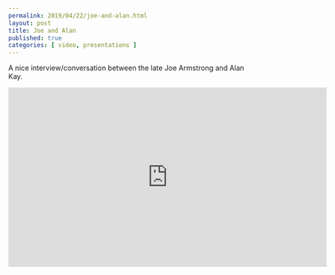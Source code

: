 ```yaml
---
permalink: 2019/04/22/joe-and-alan.html
layout: post
title: Joe and Alan
published: true 
categories: [ video, presentations ]
---
```


A nice interview/conversation between the late Joe 
Armstrong and Alan Kay.

<iframe width="640" height="360" src="https://www.youtube.com/embed/fhOHn9TClXY" frameborder="0" allow="accelerometer; autoplay; encrypted-media; gyroscope; picture-in-picture" allowfullscreen></iframe>
